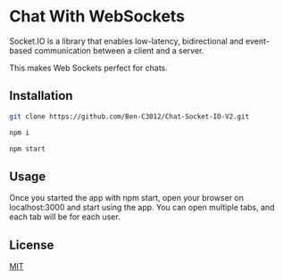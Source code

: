 # Chat With WebSockets

Socket.IO is a library that enables low-latency, bidirectional and event-based communication between a client and a server.

This makes Web Sockets 
perfect for chats.

## Installation

 

```bash
git clone https://github.com/Ben-C3012/Chat-Socket-IO-V2.git
```

```bash
npm i 
```

```bash
npm start 
```

## Usage
Once you started the app with npm start, open your browser on 
localhost:3000 and start using the app. 
You can open multiple tabs, and each tab will be for each user.


## License

[MIT](https://choosealicense.com/licenses/mit/)

